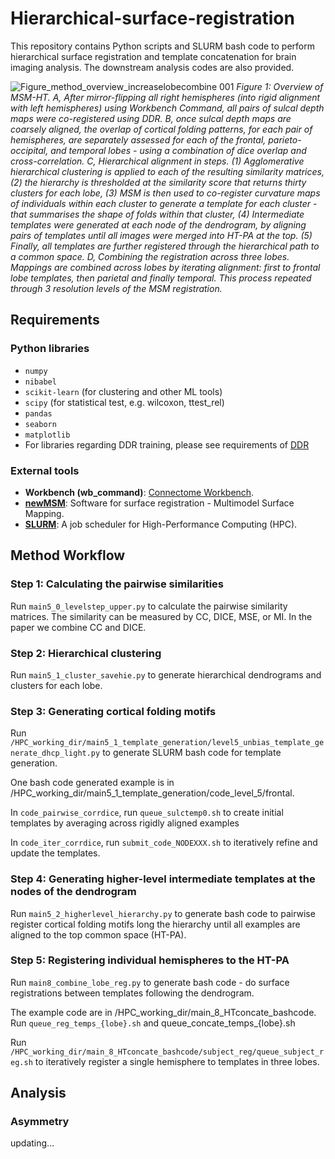 # Hierarchical-surface-registration


This repository contains Python scripts and SLURM bash code to perform hierarchical surface registration and template concatenation for brain imaging analysis. The downstream analysis codes are also provided.


![‎Figure_method_overview_increaselobecombine ‎001](https://github.com/user-attachments/assets/79727233-467d-43a3-a897-62d68fc70801)
*Figure 1: Overview of MSM-HT. A, After mirror-flipping all right hemispheres (into rigid alignment with left hemispheres) using Workbench Command, all pairs of sulcal depth maps were co-registered using DDR. B, once sulcal depth maps are coarsely aligned, the overlap of cortical folding patterns, for each pair of hemispheres, are separately assessed for each of the frontal, parieto-occipital, and temporal lobes - using a combination of dice overlap and cross-correlation. C, Hierarchical alignment in steps. (1) Agglomerative hierarchical clustering is applied to each of the resulting similarity matrices, (2) the hierarchy is thresholded at the similarity score that returns thirty clusters for each lobe, (3) MSM is then used to co-register curvature maps of individuals within each cluster to generate a template for each cluster - that summarises the shape of folds within that cluster, (4) Intermediate templates were generated at each node of the dendrogram, by aligning pairs of templates until all images were merged into HT-PA at the top. (5) Finally, all templates are further registered through the hierarchical path to a common space. D, Combining the registration across three lobes. Mappings are combined across lobes by iterating alignment: first to frontal lobe templates, then parietal and finally temporal. This process repeated through 3 resolution levels of the MSM registration.*

## Requirements

### Python libraries
 - `numpy`
 - `nibabel`
 - `scikit-learn` (for clustering and other ML tools)
 - `scipy` (for statistical test, e.g. wilcoxon, ttest_rel)
 - `pandas`
 - `seaborn`
 - `matplotlib`
 - For libraries regarding DDR training, please see requirements of [DDR](https://github.com/mohamedasuliman/DDR)

### External tools
- **Workbench (wb_command)**: [Connectome Workbench](https://www.humanconnectome.org/software/connectome-workbench).
- **[newMSM](https://github.com/rbesenczi/newMSM)**: Software for surface registration - Multimodel Surface Mapping.
- **[SLURM](https://slurm.schedmd.com/overview.html)**: A job scheduler for High-Performance Computing (HPC).

## Method Workflow

### Step 1: Calculating the pairwise similarities
Run `main5_0_levelstep_upper.py` to calculate the pairwise similarity matrices. The similarity can be measured by CC, DICE, MSE, or  MI. In the paper we combine CC and DICE.

### Step 2: Hierarchical clustering
Run `main5_1_cluster_savehie.py` to generate hierarchical dendrograms and clusters for each lobe.

### Step 3: Generating cortical folding motifs
Run `/HPC_working_dir/main5_1_template_generation/level5_unbias_template_generate_dhcp_light.py` to generate SLURM bash code for template generation.

One bash code generated example is in /HPC_working_dir/main5_1_template_generation/code_level_5/frontal.

In `code_pairwise_corrdice`, run `queue_sulctemp0.sh` to create initial templates by averaging across rigidly aligned examples

In `code_iter_corrdice`, run `submit_code_NODEXXX.sh` to iteratively refine and update the templates. 

### Step 4: Generating higher-level intermediate templates at the nodes of the dendrogram
Run `main5_2_higherlevel_hierarchy.py` to generate bash code to pairwise register cortical folding motifs long the hierarchy until all examples are aligned to the top common space (HT-PA).

### Step 5: Registering individual hemispheres to the HT-PA
Run `main8_combine_lobe_reg.py` to generate bash code - do surface registrations between templates following the dendrogram.

The example code are in /HPC_working_dir/main_8_HTconcate_bashcode. Run `queue_reg_temps_{lobe}.sh` and queue_concate_temps_{lobe}.sh

Run `/HPC_working_dir/main_8_HTconcate_bashcode/subject_reg/queue_subject_reg.sh` to iteratively register a single hemisphere to templates in three lobes.

## Analysis

### Asymmetry

updating...




